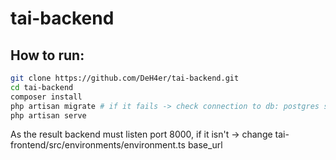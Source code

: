 # tai-backend

## How to run:

```bash
git clone https://github.com/DeH4er/tai-backend.git
cd tai-backend
composer install
php artisan migrate # if it fails -> check connection to db: postgres should listen port 5432 with user postgres, password postgres and db tai
php artisan serve
```
As the result backend must listen port 8000, if it isn't -> change tai-frontend/src/environments/environment.ts base_url
